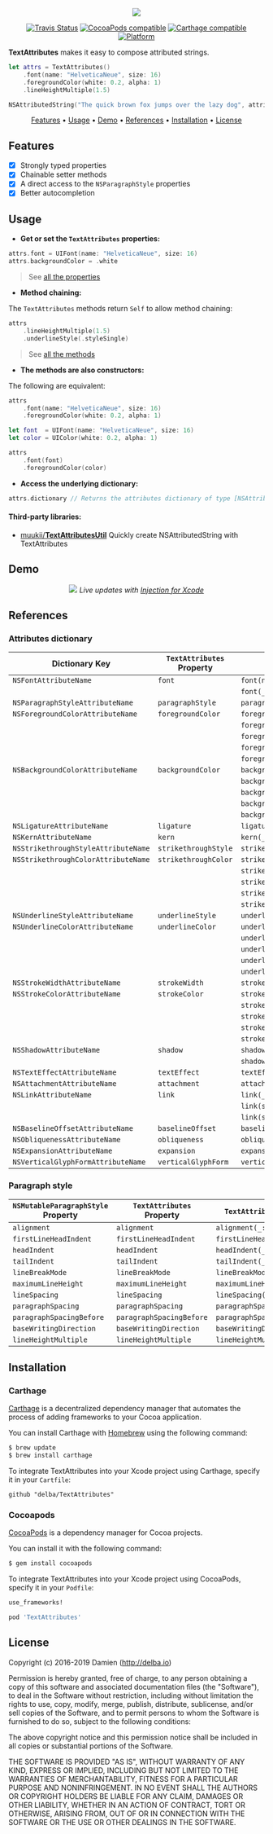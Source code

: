 <p align="center">
  <img src="https://raw.githubusercontent.com/delba/TextAttributes/assets/TextAttributes@2x.png">
</p>

<p align="center">
  <a href="https://travis-ci.org/delba/TextAttributes"><img alt="Travis Status" src="https://img.shields.io/travis/delba/TextAttributes.svg"/></a>
  <a href="https://img.shields.io/cocoapods/v/TextAttributes.svg"><img alt="CocoaPods compatible" src="https://img.shields.io/cocoapods/v/TextAttributes.svg"/></a>
  <a href="https://github.com/Carthage/Carthage"><img alt="Carthage compatible" src="https://img.shields.io/badge/Carthage-compatible-4BC51D.svg?style=flat"/></a>
  <a href="https://img.shields.io/cocoapods/p/TextAttributes.svg"><img alt="Platform" src="https://img.shields.io/cocoapods/p/TextAttributes.svg"/></a>
</p>

**TextAttributes** makes it easy to compose attributed strings.

```swift
let attrs = TextAttributes()
    .font(name: "HelveticaNeue", size: 16)
    .foregroundColor(white: 0.2, alpha: 1)
    .lineHeightMultiple(1.5)

NSAttributedString("The quick brown fox jumps over the lazy dog", attributes: attrs)
```

<p align="center">
    <a href="#features">Features</a> • <a href="#usage">Usage</a> • <a href="#demo">Demo</a> • <a href="#references">References</a> • <a href="#installation">Installation</a> • <a href="#license">License</a>
</p>

## Features

- [x] Strongly typed properties
- [x] Chainable setter methods
- [x] A direct access to the `NSParagraphStyle` properties
- [x] Better autocompletion

## Usage

- **Get or set the `TextAttributes` properties:**

```swift
attrs.font = UIFont(name: "HelveticaNeue", size: 16)
attrs.backgroundColor = .white
```

> See [all the properties](#references)

- **Method chaining:**

The `TextAttributes` methods return `Self` to allow method chaining:

```swift
attrs
    .lineHeightMultiple(1.5)
    .underlineStyle(.styleSingle)
```

> See [all the methods](#references)

- **The methods are also constructors:**

The following are equivalent:

```swift
attrs
    .font(name: "HelveticaNeue", size: 16)
    .foregroundColor(white: 0.2, alpha: 1)
```

```swift
let font  = UIFont(name: "HelveticaNeue", size: 16)
let color = UIColor(white: 0.2, alpha: 1)

attrs
    .font(font)
    .foregroundColor(color)
```

- **Access the underlying dictionary:**

```swift
attrs.dictionary // Returns the attributes dictionary of type [NSAttributedString.Key: Any]
```

#### Third-party libraries:

- [muukii/**TextAttributesUtil**](https://github.com/muukii/TextAttributesUtil) Quickly create NSAttributedString with TextAttributes

## Demo

<p align="center">
  <img src="https://raw.githubusercontent.com/delba/TextAttributes/assets/demo.gif" />
  <em>Live updates with <a href="https://github.com/johnno1962/injectionforxcode" alt="Injection for Xcode">Injection for Xcode</a></em>
</p>

## References

### Attributes dictionary

| Dictionary Key                      | `TextAttributes` Property | `TextAttributes` Method                                |
| ----------------------------------- | ------------------------- | ------------------------------------------------------ |
| `NSFontAttributeName`               | `font`                    | `font(name:size:)`                                     |
|                                     |                           | `font(_:)`                                             |
| `NSParagraphStyleAttributeName`     | `paragraphStyle`          | `paragraphStyle(_:)`                                   |
| `NSForegroundColorAttributeName`    | `foregroundColor`         | `foregroundColor(_:)`                                  |
|                                     |                           |  `foregroundColor(white:alpha:)`                       |
|                                     |                           | `foregroundColor(hue:saturation:brightness:alpha:)`    |
|                                     |                           | `foregroundColor(red:green:blue:alpha:)`               |
|                                     |                           | `foregroundColor(patternImage:)`                       |
| `NSBackgroundColorAttributeName`    | `backgroundColor`         | `backgroundColor(_:)`                                  |
|                                     |                           | `backgroundColor(white:alpha:)`                        |
|                                     |                           | `backgroundColor(hue:saturation:brightness:alpha:)`    |
|                                     |                           | `backgroundColor(red:green:blue:alpha:)`               |
|                                     |                           | `backgroundColor(patternImage:)`                       |
| `NSLigatureAttributeName`           | `ligature`                | `ligature(_:)`                                         |
| `NSKernAttributeName`               | `kern`                    | `kern(_:)`                                             |
| `NSStrikethroughStyleAttributeName` | `strikethroughStyle`      | `strikethroughStyle(_:)`                               |
| `NSStrikethroughColorAttributeName` | `strikethroughColor`      | `strikethroughColor(_:)`                               |
|                                     |                           | `strikethroughColor(white:alpha:)`                     |
|                                     |                           | `strikethroughColor(hue:saturation:brightness:alpha:)` |
|                                     |                           | `strikethroughColor(red:green:blue:alpha:)`            |
|                                     |                           | `strikethroughColor(patternImage:)`                    |
| `NSUnderlineStyleAttributeName`     | `underlineStyle`          | `underlineStyle(_:)`                                   |
| `NSUnderlineColorAttributeName`     | `underlineColor`          | `underlineColor(_:)`                                   |
|                                     |                           | `underlineColor(white:alpha:)`                         |
|                                     |                           | `underlineColor(hue:saturation:brightness:alpha:)`     |
|                                     |                           | `underlineColor(red:green:blue:alpha:)`                |
|                                     |                           | `underlineColor(patternImage:)`                        |
| `NSStrokeWidthAttributeName`        | `strokeWidth`             | `strokeWidth(_:)`                                      |
| `NSStrokeColorAttributeName`        | `strokeColor`             | `strokeColor(_:)`                                      |
|                                     |                           | `strokeColor(white:alpha:)`                            |
|                                     |                           | `strokeColor(hue:saturation:brightness:alpha:)`        |
|                                     |                           | `strokeColor(red:green:blue:alpha:)`                   |
|                                     |                           | `strokeColor(patternImage:)`                           |
| `NSShadowAttributeName`             | `shadow`                  | `shadow(_:)`                                           |
|                                     |                           | `shadow(color:offset:blurRadius:)`                     |
| `NSTextEffectAttributeName`         | `textEffect`              | `textEffect(_:)`                                       |
| `NSAttachmentAttributeName`         | `attachment`              | `attachment(_:)`                                       |
| `NSLinkAttributeName`               | `link`                    | `link(_:)`                                             |
|                                     |                           | `link(string:)`                                        |
|                                     |                           | `link(string:relativeToURL:)`                          |
| `NSBaselineOffsetAttributeName`     | `baselineOffset`          | `baselineOffset(_:)`                                   |
| `NSObliquenessAttributeName`        | `obliqueness`             | `obliqueness(_:)`                                      |
| `NSExpansionAttributeName`          | `expansion`               | `expansion(_:)`                                        |
| `NSVerticalGlyphFormAttributeName`  | `verticalGlyphForm`       | `verticalGlyphForm(_:)`                                |

### Paragraph style

| `NSMutableParagraphStyle` Property | `TextAttributes` Property | `TextAttributes` Method      |
| ---------------------------------- | ------------------------- | ---------------------------- |
| `alignment`                        | `alignment`               | `alignment(_:)`              |
| `firstLineHeadIndent`              | `firstLineHeadIndent`     | `firstLineHeadIndent(_:)`    |
| `headIndent`                       | `headIndent`              | `headIndent(_:)`             |
| `tailIndent`                       | `tailIndent`              | `tailIndent(_:)`             |
| `lineBreakMode`                    | `lineBreakMode`           | `lineBreakMode(_:)`          |
| `maximumLineHeight`                | `maximumLineHeight`       | `maximumLineHeight(_:)`      |
| `lineSpacing`                      | `lineSpacing`             | `lineSpacing(_:)`            |
| `paragraphSpacing`                 | `paragraphSpacing`        | `paragraphSpacing(_:)`       |
| `paragraphSpacingBefore`           | `paragraphSpacingBefore`  | `paragraphSpacingBefore(_:)` |
| `baseWritingDirection`             | `baseWritingDirection`    | `baseWritingDirection(_:)`   |
| `lineHeightMultiple`               | `lineHeightMultiple`      | `lineHeightMultiple(_:)`     |

## Installation

### Carthage

[Carthage](https://github.com/Carthage/Carthage) is a decentralized dependency manager that automates the process of adding frameworks to your Cocoa application.

You can install Carthage with [Homebrew](http://brew.sh/) using the following command:

```bash
$ brew update
$ brew install carthage
```

To integrate TextAttributes into your Xcode project using Carthage, specify it in your `Cartfile`:

```ogdl
github "delba/TextAttributes"
```

### Cocoapods

[CocoaPods](http://cocoapods.org) is a dependency manager for Cocoa projects.

You can install it with the following command:

```bash
$ gem install cocoapods
```

To integrate TextAttributes into your Xcode project using CocoaPods, specify it in your `Podfile`:

```ruby
use_frameworks!

pod 'TextAttributes'
```

## License

Copyright (c) 2016-2019 Damien (http://delba.io)

Permission is hereby granted, free of charge, to any person obtaining a copy
of this software and associated documentation files (the "Software"), to deal
in the Software without restriction, including without limitation the rights
to use, copy, modify, merge, publish, distribute, sublicense, and/or sell
copies of the Software, and to permit persons to whom the Software is
furnished to do so, subject to the following conditions:

The above copyright notice and this permission notice shall be included in all
copies or substantial portions of the Software.

THE SOFTWARE IS PROVIDED "AS IS", WITHOUT WARRANTY OF ANY KIND, EXPRESS OR
IMPLIED, INCLUDING BUT NOT LIMITED TO THE WARRANTIES OF MERCHANTABILITY,
FITNESS FOR A PARTICULAR PURPOSE AND NONINFRINGEMENT. IN NO EVENT SHALL THE
AUTHORS OR COPYRIGHT HOLDERS BE LIABLE FOR ANY CLAIM, DAMAGES OR OTHER
LIABILITY, WHETHER IN AN ACTION OF CONTRACT, TORT OR OTHERWISE, ARISING FROM,
OUT OF OR IN CONNECTION WITH THE SOFTWARE OR THE USE OR OTHER DEALINGS IN THE
SOFTWARE.
